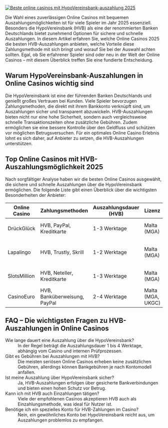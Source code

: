[![Beste online casinos mit HypoVereinsbank-auszahlung 2025](https://123-caf.pages.dev/gitsignup.png)](https://vrmoo.ru/Bt82HjjY)

<p>Die Wahl eines zuverlässigen Online Casinos mit bequemen Auszahlungsmöglichkeiten ist für viele Spieler im Jahr 2025 essenziell. Besonders die HypoVereinsbank (HVB) als eine der renommierten Banken Deutschlands bietet zunehmend Optionen für sichere und schnelle Auszahlungen. In diesem Artikel erfahren Sie, welche Online Casinos 2025 die besten HVB-Auszahlungen anbieten, welche Vorteile diese Zahlungsmethode mit sich bringt und worauf Sie bei der Auswahl achten sollten. Egal, ob Sie erfahrener Spieler sind oder neu in der Welt der Online Casinos – mit diesem Überblick treffen Sie eine fundierte Entscheidung.</p>  <h2>Warum HypoVereinsbank-Auszahlungen in Online Casinos wichtig sind</h2> <p>Die HypoVereinsbank ist eine der führenden Banken Deutschlands und genießt großes Vertrauen bei Kunden. Viele Spieler bevorzugen Zahlungsmethoden, die direkt mit ihrem Bankkonto verknüpft sind, um Auszahlungen sicher und transparent abzuwickeln. HVB-Auszahlungen bieten nicht nur eine hohe Sicherheit, sondern auch vergleichsweise schnelle Transaktionszeiten ohne zusätzliche Gebühren. Zudem ermöglichen sie eine bessere Kontrolle über den Geldfluss und schützen vor möglichen Betrugsversuchen. Für ein optimales Online Casino Erlebnis lohnt es sich daher, auf Anbieter zu setzen, die HVB-Auszahlungen unterstützen.</p>  <h2>Top Online Casinos mit HVB-Auszahlungsmöglichkeit 2025</h2> <p>Nach sorgfältiger Analyse haben wir die besten Online Casinos ausgewählt, die sichere und schnelle Auszahlungen über die HypoVereinsbank ermöglichen. Die folgende Liste gibt einen Überblick über die wichtigsten Besonderheiten der Anbieter:</p>  <table>   <thead>     <tr>       <th>Online Casino</th>       <th>Zahlungsmethoden</th>       <th>Auszahlungsdauer (HVB)</th>       <th>Lizenz</th>       <th>Besonderheiten</th>     </tr>   </thead>   <tbody>     <tr>       <td>DrückGlück</td>       <td>HVB, PayPal, Kreditkarte</td>       <td>1-3 Werktage</td>       <td>Malta (MGA)</td>       <td>Großes Spielangebot, 24/7 Support</td>     </tr>     <tr>       <td>Lapalingo</td>       <td>HVB, Trustly, Skrill</td>       <td>1-2 Werktage</td>       <td>Malta (MGA)</td>       <td>Attraktive Bonusaktionen, mobile Optimierung</td>     </tr>     <tr>       <td>SlotsMillion</td>       <td>HVB, Neteller, Kreditkarte</td>       <td>1-3 Werktage</td>       <td>Malta (MGA)</td>       <td>Innovative Slot-Auswahl, VIP-Programm</td>     </tr>     <tr>       <td>CasinoEuro</td>       <td>HVB, Banküberweisung, PayPal</td>       <td>2-4 Werktage</td>       <td>Malta (MGA, UKGC)</td>       <td>Live Casino, regelmäßige Turniere</td>     </tr>   </tbody> </table>  <h2>FAQ – Die wichtigsten Fragen zu HVB-Auszahlungen in Online Casinos</h2>  <dl>   <dt>Wie lange dauert eine Auszahlung über die HypoVereinsbank?</dt>   <dd>In der Regel beträgt die Auszahlungsdauer 1 bis 4 Werktage, abhängig vom Casino und internen Prüfprozessen.</dd>      <dt>Gibt es Gebühren bei Auszahlungen mit HVB?</dt>   <dd>Die meisten seriösen Online Casinos erheben keine zusätzlichen Gebühren, allerdings können Bankgebühren je nach Kontomodell anfallen.</dd>      <dt>Ist meine Auszahlung über HypoVereinsbank sicher?</dt>   <dd>Ja, HVB-Auszahlungen erfolgen über gesicherte Bankverbindungen und bieten einen hohen Schutz vor Betrug.</dd>      <dt>Kann ich mit HVB auch Einzahlungen tätigen?</dt>   <dd>Viele der empfohlenen Casinos akzeptieren HVB auch als Einzahlungsmethode, was ideal für Nutzer ist.</dd>      <dt>Benötige ich ein spezielles Konto für HVB-Zahlungen im Casino?</dt>   <dd>Nein, ein gewöhnliches Konto bei HypoVereinsbank reicht aus, um Auszahlungen problemlos zu empfangen.</dd> </dl>